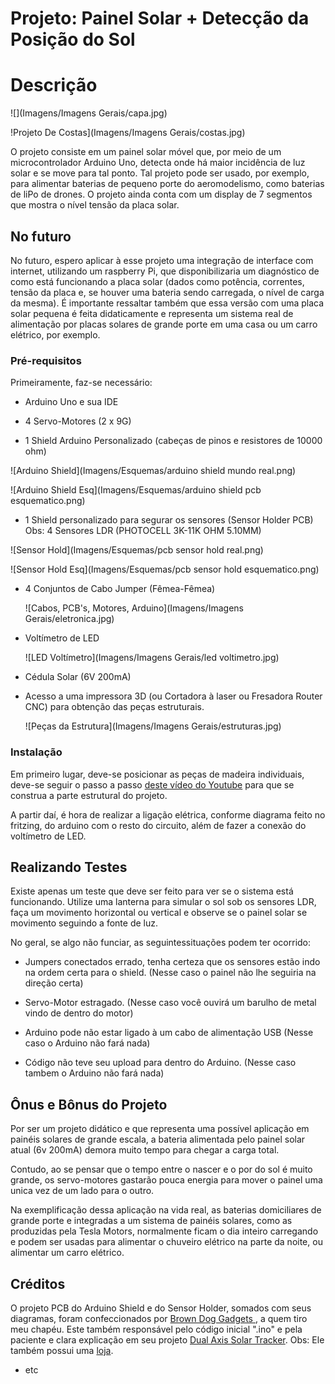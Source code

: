 # Projeto: Painel Solar + Detecção da Posição do Sol

# Descrição

  ![](Imagens/Imagens Gerais/capa.jpg)


  !Projeto De Costas](Imagens/Imagens Gerais/costas.jpg)

  O projeto consiste em um painel solar móvel que, por meio de um microcontrolador Arduino Uno, detecta onde há maior incidência de luz solar e se move para tal ponto. Tal projeto pode ser usado, por exemplo, para alimentar baterias de pequeno porte do aeromodelismo, como baterias de liPo de drones. O projeto ainda conta com um display de 7 segmentos que mostra o nível tensão da placa solar.

## No futuro

  No futuro, espero aplicar à esse projeto uma integração de interface com internet, utilizando um raspberry Pi, que disponibilizaria um diagnóstico de como está funcionando a placa solar (dados como potência, correntes, tensão da placa e, se houver uma bateria sendo carregada, o nível de carga da mesma).
  É importante ressaltar também que essa versão com uma placa solar pequena é feita didaticamente e representa um sistema real de alimentação por placas solares de grande porte em uma casa ou um carro elétrico, por exemplo.


### Pré-requisitos

  Primeiramente, faz-se necessário:
  - Arduino Uno e sua IDE
  
  - 4 Servo-Motores (2 x 9G)
  
  - 1 Shield Arduino Personalizado (cabeças de pinos e resistores de 10000 ohm)
  
  ![Arduino Shield](Imagens/Esquemas/arduino shield mundo real.png)
  
  
  ![Arduino Shield Esq](Imagens/Esquemas/arduino shield pcb esquematico.png)
  
  - 1 Shield personalizado para segurar os sensores (Sensor Holder PCB) Obs: 4 Sensores LDR (PHOTOCELL 3K-11K OHM 5.10MM)
  
  ![Sensor Hold](Imagens/Esquemas/pcb sensor hold real.png)
  
  
  ![Sensor Hold Esq](Imagens/Esquemas/pcb sensor hold esquematico.png)
  
  

  - 4 Conjuntos de Cabo Jumper (Fêmea-Fêmea)
  
    ![Cabos, PCB's, Motores, Arduino](Imagens/Imagens Gerais/eletronica.jpg)
    
  
  - Voltímetro de LED
    
    ![LED Voltímetro](Imagens/Imagens Gerais/led voltimetro.jpg)  
  
  - Cédula Solar (6V 200mA)
  
  - Acesso a uma impressora 3D (ou Cortadora à laser ou Fresadora Router CNC) para obtenção das peças estruturais.
  
    ![Peças da Estrutura](Imagens/Imagens Gerais/estruturas.jpg)
  




### Instalação

  Em primeiro lugar, deve-se posicionar as peças de madeira individuais, deve-se seguir o passo a passo [deste vídeo do Youtube](https://www.youtube.com/watch?v=ehgPL8rRmDY) para que se construa a parte estrutural do projeto. 

A partir daí, é hora de realizar a ligação elétrica, conforme diagrama feito no fritzing, do arduino com o resto do circuito, além de fazer a conexão do voltímetro de LED.


## Realizando Testes

Existe apenas um teste que deve ser feito para ver se o sistema está funcionando.
Utilize uma lanterna para simular o sol sob os sensores LDR, faça um movimento horizontal ou vertical e observe se o painel solar se movimento seguindo a fonte de luz.

No geral, se algo não funciar, as seguintessituações podem ter ocorrido:

- Jumpers conectados errado, tenha certeza que os sensores estão indo na ordem certa para o shield. (Nesse caso o painel não lhe seguiria na direção certa)

- Servo-Motor estragado. (Nesse caso você ouvirá um barulho de metal vindo de dentro do motor)

- Arduino pode não estar ligado à um cabo de alimentação USB (Nesse caso o Arduino não fará nada)

- Código não teve seu upload para dentro do Arduino. (Nesse caso tambem o Arduino não fará nada)


## Ônus e Bônus do Projeto

Por ser um projeto didático e que representa uma possível aplicação em painéis solares de grande escala, a bateria alimentada pelo painel solar atual (6v 200mA) demora muito tempo para chegar a carga total.

Contudo, ao se pensar que o tempo entre o nascer e o por do sol é muito grande, os servo-motores gastarão pouca energia para mover o painel uma unica vez de um lado para o outro.

Na exemplificação dessa aplicação na vida real, as baterias domiciliares de grande porte e integradas a um sistema de painéis solares, como as produzidas pela Tesla Motors, normalmente ficam o dia inteiro carregando e podem ser usadas para alimentar o chuveiro elétrico na parte da noite, ou alimentar um carro elétrico.



## Créditos

O projeto PCB do Arduino Shield e do Sensor Holder, somados com seus diagramas, foram confeccionados por [Brown Dog Gadgets
](https://github.com/BrownDogGadgets), a quem tiro meu chapéu. Este também responsável pelo código inicial ".ino" e pela paciente e clara explicação em seu projeto [Dual Axis Solar Tracker](https://github.com/BrownDogGadgets/SolarTracker/tree/master/Dual%20Axis%20Tracker).
Obs: Ele também possui uma [loja](https://www.browndoggadgets.com/collections/new-solar/products/dual-axis-smart-solar-tracker).




* etc

